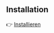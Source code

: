 ## Installation
👉 [Installieren](https://github.com/MomoSHL/IHK---Dual-Carrier-Formatter/blob/39cba22557abc224f43f535a4ba23a3f1ff80415/IHK%20%E2%80%93%20Dual%20Carrier%20Formatter-4.2.user.js)

